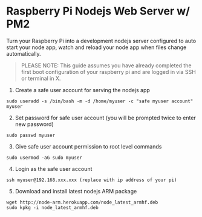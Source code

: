 # Raspberry Pi Nodejs Web Server w/ PM2

Turn your Raspberry Pi into a development nodejs server configured to auto start your node
app, watch and reload your node app when files change automatically.

> PLEASE NOTE: This guide assumes you have already completed the first boot configuration
> of your raspberry pi and are logged in via SSH or terminal in X.

1. Create a safe user account for serving the nodejs app
```
sudo useradd -s /bin/bash -m -d /home/myuser -c "safe myuser account" myuser
```

2. Set password for safe user account (you will be prompted twice to enter new password)
```
sudo passwd myuser
```

3. Give safe user account permission to root level commands
```
sudo usermod -aG sudo myuser
```

4. Login as the safe user account
```
ssh myuser@192.168.xxx.xxx (replace with ip address of your pi)
```

5. Download and install latest nodejs ARM package
```
wget http://node-arm.herokuapp.com/node_latest_armhf.deb
sudo kpkg -i node_latest_armhf.deb
```